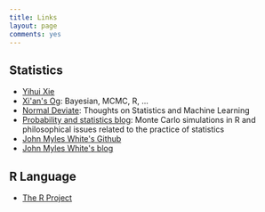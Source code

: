 ```yaml
---
title: Links
layout: page
comments: yes
---
```


## Statistics

- [Yihui Xie](http://yihui.name)
- [Xi'an's Og](http://xianblog.wordpress.com/): Bayesian, MCMC, R, ...
- [Normal Deviate](http://normaldeviate.wordpress.com/): Thoughts on Statistics and Machine Learning
- [Probability and statistics blog](http://www.statisticsblog.com/): Monte Carlo simulations in R and philosophical issues related to the practice of statistics
- [John Myles White's Github](https://github.com/johnmyleswhite?tab=repositories)
- [John Myles White's blog](http://www.johnmyleswhite.com/)

## R Language

- [The R Project](http://www.r-project.org/)
